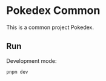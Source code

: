 # Pokedex Common

This is a common project Pokedex.

## Run

Development mode:

```bash
pnpm dev
```


